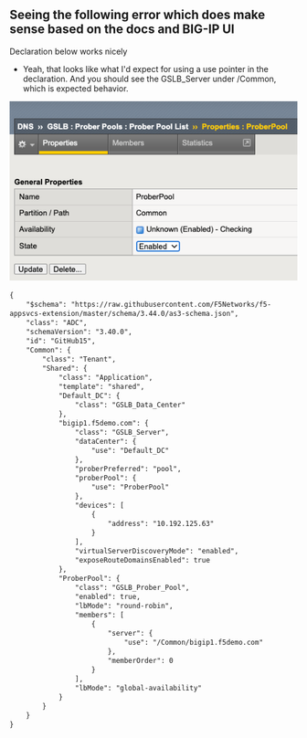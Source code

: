 ## Seeing the following error which does make sense based on the docs and BIG-IP UI

Declaration below works nicely

* Yeah, that looks like what I'd expect for using a use pointer in the declaration. And you should see the GSLB_Server under /Common, which is expected behavior.

![ui](https://github.com/mdditt2000/f5-appsvcs-extension/blob/master/github/715/diagram/2023-05-23_15-53-17.png)

```
{
    "$schema": "https://raw.githubusercontent.com/F5Networks/f5-appsvcs-extension/master/schema/3.44.0/as3-schema.json",
    "class": "ADC",
    "schemaVersion": "3.40.0",
    "id": "GitHub15",
    "Common": {
        "class": "Tenant",
        "Shared": {
            "class": "Application",
            "template": "shared",
            "Default_DC": {
                "class": "GSLB_Data_Center"
            },
            "bigip1.f5demo.com": {
                "class": "GSLB_Server",
                "dataCenter": {
                    "use": "Default_DC"
                },
                "proberPreferred": "pool",
                "proberPool": {
                    "use": "ProberPool"
                },
                "devices": [
                    {
                        "address": "10.192.125.63"
                    }
                ],
                "virtualServerDiscoveryMode": "enabled",
                "exposeRouteDomainsEnabled": true
            },
            "ProberPool": {
                "class": "GSLB_Prober_Pool",
                "enabled": true,
                "lbMode": "round-robin",
                "members": [
                    {
                        "server": {
                            "use": "/Common/bigip1.f5demo.com"
                        },
                        "memberOrder": 0
                    }
                ],
                "lbMode": "global-availability"
            }
        }
    }
}
```